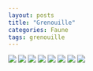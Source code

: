 ```yaml
---
layout: posts
title: "Grenouille"
categories: Faune
tags: grenouille
---
```

<img src="/faune_flore_meyrin/images/P1100822.jpg" />
<img src="/faune_flore_meyrin/images/IMG_8691.JPG" />
<img src="/faune_flore_meyrin/images/P1110008.JPG" />
<img src="/faune_flore_meyrin/images/IMG_8750.JPG" />
<img src="/faune_flore_meyrin/images/IMG_8785.JPG" />
<img src="/faune_flore_meyrin/images/IMG_8795.JPG" />
<img src="/faune_flore_meyrin/images/IMG_8797.JPG" />
<img src="/faune_flore_meyrin/images/IMG_8804.JPG" />
